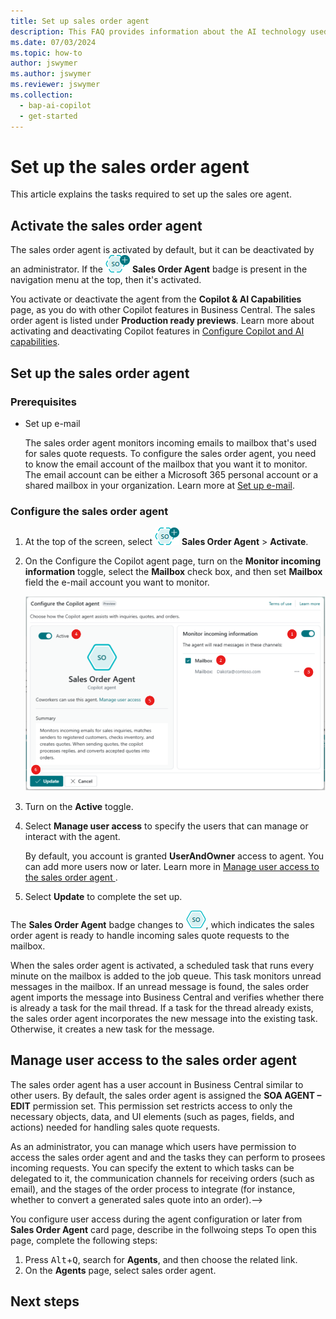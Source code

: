 ```yaml
---
title: Set up sales order agent
description: This FAQ provides information about the AI technology used in Business Central, along with key considerations and details about how AI is used, how it was tested and evaluated, and any specific limitations.
ms.date: 07/03/2024
ms.topic: how-to
author: jswymer
ms.author: jswymer
ms.reviewer: jswymer
ms.collection:
  - bap-ai-copilot
  - get-started
---
```


# Set up the sales order agent

This article explains the tasks required to set up the sales ore agent.

## Activate the sales order agent

The sales order agent is activated by default, but it can be deactivated by an administrator. If the ![Shows the sales order agent icon](media/soa-icon.png) **Sales Order Agent** badge is present in the navigation menu at the top, then it's activated.  

You activate or deactivate the agent from the **Copilot & AI Capabilities** page, as you do with other Copilot features in Business Central. The sales order agent is listed under **Production ready previews**. Learn more about activating and deactivating Copilot features in [Configure Copilot and AI capabilities](enable-ai.md).

## Set up the sales order agent

### Prerequisites

- Set up e-mail

   The sales order agent monitors incoming emails to mailbox that's used for sales quote requests. To configure the sales order agent, you need to know the email account of the mailbox that you want it to monitor. The email account can be either a Microsoft 365 personal account or a shared mailbox in your organization. Learn more at [Set up e-mail](admin-how-setup-email.md).

### Configure the sales order agent

1. At the top of the screen, select ![Shows the sales order agent icon](media/soa-icon.png) **Sales Order Agent** > **Activate**.  
1. On the Configure the Copilot agent page, turn on the **Monitor incoming information** toggle, select the **Mailbox** check box, and then set **Mailbox** field the e-mail account you want to monitor.

   ![Shows the sales order agent configuration page](media/soa-configuration.png)

1. Turn on the **Active** toggle.
1. Select **Manage user access** to specify the users that can manage or interact with the agent.

   By default, you account is granted **UserAndOwner** access to agent. You can add more users now or later. Learn more in [Manage user access to the sales order agent ](#manage-user-access-to-the-sales-order-agent).
1. Select **Update** to complete the set up.

The **Sales Order Agent** badge changes to ![Shows the sales order agent icon after configured](media/soa-activated-icon.png), which indicates the sales order agent is ready to handle incoming sales quote requests to the mailbox.

When the sales order agent is activated, a scheduled task that runs every minute on the mailbox is added to the job queue. This task monitors unread messages in the mailbox. If an unread message is found, the sales order agent imports the message into Business Central and verifies whether there is already a task for the mail thread. If a task for the thread already exists, the sales order agent incorporates the new message into the existing task. Otherwise, it creates a new task for the message. 

## Manage user access to the sales order agent 

The sales order agent has a user account in Business Central similar to other users. By default, the sales order agent is assigned the **SOA AGENT – EDIT** permission set. This permission set restricts access to only the necessary objects, data, and UI elements (such as pages, fields, and actions) needed for handling sales quote requests.

As an administrator, you can manage which users have permission to access the sales order agent and and the tasks they can perform to prosees incoming requests. <!--> You can specify the extent to which tasks can be delegated to it, the communication channels for receiving orders (such as email), and the stages of the order process to integrate (for instance, whether to convert a generated sales quote into an order).-->

You configure user access during the agent configuration or later from **Sales Order Agent** card page, describe in the follwoing steps To open this page, complete the following steps: 

1. Press <kbd>Alt</kbd>+<kbd>Q</kbd>, search for **Agents**, and then choose the related link.
1. On the **Agents** page, select sales order agent. 

## Next steps

<!--Remove all the comments in this template before you sign-off or merge to the main branch.-->
